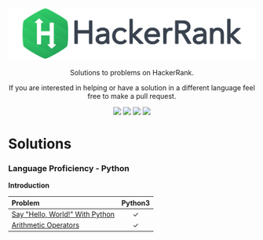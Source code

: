 [CopyrightLicense]:./license.md

<p align="center">
	<a href="https://www.hackerrank.com/iUtsav"><img src="./hrLogo.svg" ></a>
</p>
<p align="center">
    Solutions to problems on HackerRank.
</p>
<p align="center">
	If you are interested in helping or have a solution in a different language feel free to make a pull request.
</p>
<p align="center">
	<img src="https://img.shields.io/badge/Problems%20Solved-2-brightgreen.svg">
	<img src="https://img.shields.io/badge/Language-Python-orange.svg">
	<img src="https://img.shields.io/badge/Latest%20Update-23/11/2018-brightgreen.svg">
	<img src="https://img.shields.io/apm/l/:package.svg">
</p>

# Solutions
### Language Proficiency - Python
**Introduction**

|Problem                                    |Python3|
|:------------------------------------------|:------:|
|[Say "Hello, World!" With Python](./Practice/Python/Introduction/Arithmetic%20Operators)       |✓       |
|[Arithmetic Operators](#)                  |✓       |
